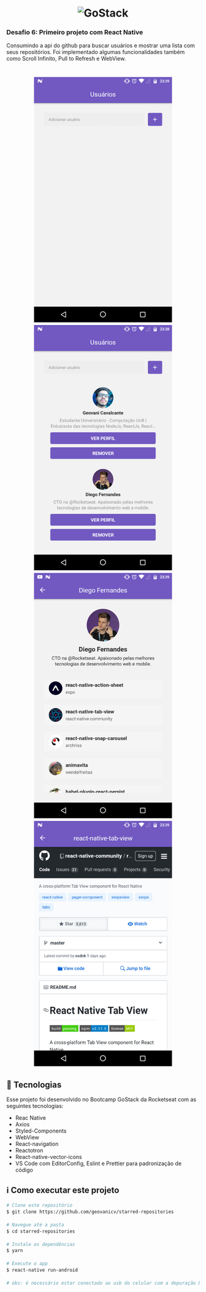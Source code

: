<h1 align="center">
    <img alt="GoStack" src="https://rocketseat-cdn.s3-sa-east-1.amazonaws.com/bootcamp-header.png" width="200px" />
</h1>

<h3>
  Desafio 6: Primeiro projeto com React Native
</h3>

Consumindo a api do github para buscar usuários e mostrar uma lista com seus repositórios.
Foi implementado algumas funcionalidades também como Scroll Infinito, Pull to Refresh e WebView.

<h1 align="center">
    <img alt="GoStack" src="img/img-1.png" width="360px" height="640px" />
    <img alt="GoStack" src="img/img-2.png" width="360px" height="640px" />
    <img alt="GoStack" src="img/img-3.png" width="360px" height="640px" />
    <img alt="GoStack" src="img/img-4.png" width="360px" height="640px" />
</h1>

## :rocket: Tecnologias

Esse projeto foi desenvolvido no Bootcamp GoStack da Rocketseat com as seguintes tecnologias:

-  Reac Native
-  Axios
-  Styled-Components 
-  WebView
-  React-navigation
-  Reactotron
-  React-native-vector-icons
-  VS Code com EditorConfig, Eslint e Prettier para padronização de código

## :information_source: Como executar este projeto

```bash
# Clone este repositório
$ git clone https://github.com/geovanicv/starred-repositories

# Navegue até a pasta
$ cd starred-repositories

# Instale as dependências
$ yarn

# Execute o app
$ react-native run-android

# obs: é necessário estar conectado ao usb do celular com a depuração USB e opções de desenvolvedor habilitadas.
```

